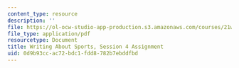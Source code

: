 ```yaml
---
content_type: resource
description: ''
file: https://ol-ocw-studio-app-production.s3.amazonaws.com/courses/21w-015-writing-and-rhetoric-writing-about-sports-fall-2013/0d9b93ccac72bdc1fdd8782b7ebddfbd_MIT21W_015F13_Assignment4.pdf
file_type: application/pdf
resourcetype: Document
title: Writing About Sports, Session 4 Assignment
uid: 0d9b93cc-ac72-bdc1-fdd8-782b7ebddfbd
---
```

